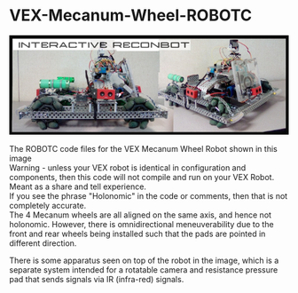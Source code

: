 # VEX-Mecanum-Wheel-ROBOTC

<img src="INTERRACTIVE_RECONBOT.png"><p>
The ROBOTC code files for the VEX Mecanum Wheel Robot shown in this image<br>
Warning - unless your VEX robot is identical in configuration and components, then this code will not compile and run on your VEX Robot.<br>
Meant as a share and tell experience.<br>
If you see the phrase "Holonomic" in the code or comments, then that is not completely accurate.<br>
The 4 Mecanum wheels are all aligned on the same axis, and hence not holonomic. However, there is  omnidirectional meneuverability due to the front and rear wheels being installed such that the pads are pointed in different direction.<p>
There is some apparatus seen on top of the robot in the image, which is a separate system intended for a rotatable camera and resistance pressure pad that sends signals via IR (infra-red) signals.
